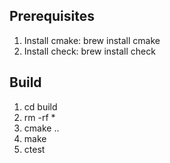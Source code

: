Prerequisites
-------------
1. Install cmake: brew install cmake
2. Install check: brew install check

Build
-----

1. cd build
2. rm -rf *
3. cmake ..
4. make
5. ctest


